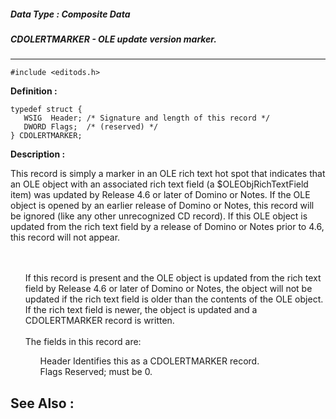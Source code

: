 ##### Data Type : Composite Data
##### CDOLERTMARKER - OLE update version marker.
---
```
#include <editods.h>
```

**Definition :**
```
typedef struct {
   WSIG  Header; /* Signature and length of this record */
   DWORD Flags;  /* (reserved) */
} CDOLERTMARKER;
```

**Description :**

This record is simply a marker in an OLE rich text hot spot that indicates that an OLE object with an associated rich text field (a $OLEObjRichTextField item) was updated by Release 4.6 or later of Domino or Notes.  If the OLE object is opened by an earlier release of Domino or Notes, this record will be ignored (like any other unrecognized CD record).  If this OLE object is updated from the rich text field by a release of Domino or Notes prior to 4.6, this record will not appear.
<ul><br>
<br>
If this record is present and the OLE object is updated from the rich text field by Release 4.6 or later of Domino or Notes, the object will not be updated if the rich text field is older than the contents of the OLE object.  If the rich text field is newer, the object is updated and a CDOLERTMARKER record is written.<br>
<br>
The fields in this record are:<br>

<ul>Header		Identifies this as a CDOLERTMARKER record.<br>
Flags		Reserved;  must be 0.</ul>
</ul>



**See Also :**
---
